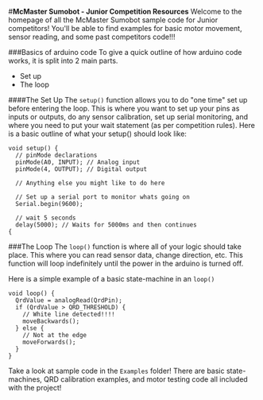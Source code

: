 #**McMaster Sumobot - Junior Competition Resources**
Welcome to the homepage of all the McMaster Sumobot sample code for Junior competitors! You'll be able to find examples for basic motor movement, sensor reading, and some past competitors code!!!

###Basics of arduino code
To give a quick outline of how arduino code works, it is split into 2 main parts.
- Set up
- The loop

####The Set Up
The `setup()` function allows you to do "one time" set up before entering the loop. This is where you want to set up your pins as inputs or outputs, do any sensor calibration, set up serial monitoring, and where you need to put your wait statement (as per competition rules). Here is a basic outline of what your setup() should look like:
```
void setup() {
  // pinMode declarations
  pinMode(A0, INPUT); // Analog input
  pinMode(4, OUTPUT); // Digital output
  
  // Anything else you might like to do here
  
  // Set up a serial port to monitor whats going on
  Serial.begin(9600);
  
  // wait 5 seconds
  delay(5000); // Waits for 5000ms and then continues
{
```

###The Loop
The `loop()` function is where all of your logic should take place. This where you can read sensor data, change direction, etc. This function will loop indefinitely until the power in the arduino is turned off.

Here is a simple example of a basic state-machine in an `loop()`

```
void loop() {
  QrdValue = analogRead(QrdPin);
  if (QrdValue > QRD_THRESHOLD) {
    // White line detected!!!!
    moveBackwards();
  } else {
    // Not at the edge
    moveForwards();
  }
}
```

Take a look at sample code in the `Examples` folder! There are basic state-machines, QRD calibration examples, and motor testing code all included with the project!